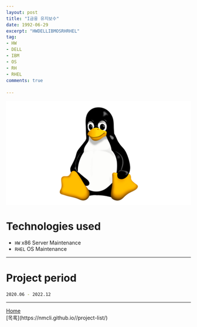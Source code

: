 ```yaml
---
layout: post
title: "I금융 유지보수"
date: 1992-06-29
excerpt: "HWDELLIBMOSRHRHEL"
tag:
- HW
- DELL
- IBM
- OS
- RH
- RHEL
comments: true

---
```


![Untitled](/assets/img/linux_logo.png)
# Technologies used
* `HW` x86 Server Maintenance
* `RHEL` OS Maintenance

---

# Project period
```bash
2020.06 - 2022.12
```
---

<div markdown="0"><a href="#" class="btn">Home</a></div>
[목록](https://nmcli.github.io//project-list/)
